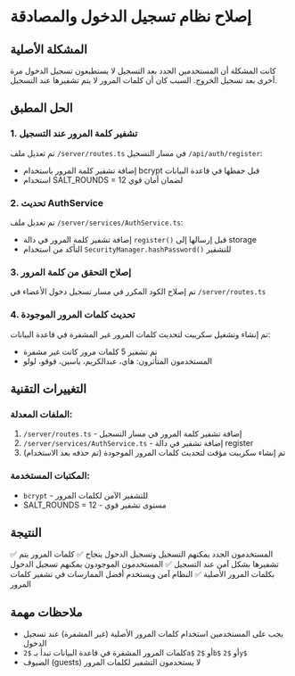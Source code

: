 # إصلاح نظام تسجيل الدخول والمصادقة

## المشكلة الأصلية
كانت المشكلة أن المستخدمين الجدد بعد التسجيل لا يستطيعون تسجيل الدخول مرة أخرى بعد تسجيل الخروج. السبب كان أن كلمات المرور لا يتم تشفيرها عند التسجيل.

## الحل المطبق

### 1. تشفير كلمة المرور عند التسجيل
تم تعديل ملف `/server/routes.ts` في مسار التسجيل `/api/auth/register`:
- إضافة تشفير كلمة المرور باستخدام bcrypt قبل حفظها في قاعدة البيانات
- استخدام SALT_ROUNDS = 12 لضمان أمان قوي

### 2. تحديث AuthService
تم تعديل ملف `/server/services/AuthService.ts`:
- إضافة تشفير كلمة المرور في دالة `register()` قبل إرسالها إلى storage
- التأكد من استخدام `SecurityManager.hashPassword()` للتشفير

### 3. إصلاح التحقق من كلمة المرور
تم إصلاح الكود المكرر في مسار تسجيل دخول الأعضاء في `/server/routes.ts`

### 4. تحديث كلمات المرور الموجودة
تم إنشاء وتشغيل سكريبت لتحديث كلمات المرور غير المشفرة في قاعدة البيانات:
- تم تشفير 5 كلمات مرور كانت غير مشفرة
- المستخدمون المتأثرون: هاي، عبدالكريم، ياسين، قوقو، لولو

## التغييرات التقنية

### الملفات المعدلة:
1. `/server/routes.ts` - إضافة تشفير كلمة المرور في مسار التسجيل
2. `/server/services/AuthService.ts` - إضافة تشفير في دالة register
3. تم إنشاء سكريبت مؤقت لتحديث كلمات المرور الموجودة (تم حذفه بعد الاستخدام)

### المكتبات المستخدمة:
- `bcrypt` - للتشفير الآمن لكلمات المرور
- SALT_ROUNDS = 12 - مستوى تشفير قوي

## النتيجة
✅ المستخدمون الجدد يمكنهم التسجيل وتسجيل الدخول بنجاح
✅ كلمات المرور يتم تشفيرها بشكل آمن عند التسجيل
✅ المستخدمون الموجودون يمكنهم تسجيل الدخول بكلمات المرور الأصلية
✅ النظام آمن ويستخدم أفضل الممارسات في تشفير كلمات المرور

## ملاحظات مهمة
- يجب على المستخدمين استخدام كلمات المرور الأصلية (غير المشفرة) عند تسجيل الدخول
- كلمات المرور المشفرة في قاعدة البيانات تبدأ بـ `$2a$` أو `$2b$` أو `$2y$`
- الضيوف (guests) لا يستخدمون التشفير لكلمات المرور